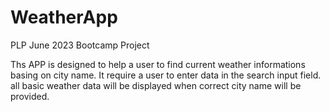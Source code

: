 # WeatherApp
PLP June 2023 Bootcamp Project

Ths APP is designed to help a user to find current weather informations basing on city name.
It require a user to enter data in the search input field. all basic  weather data will be displayed when correct city name will be provided.

